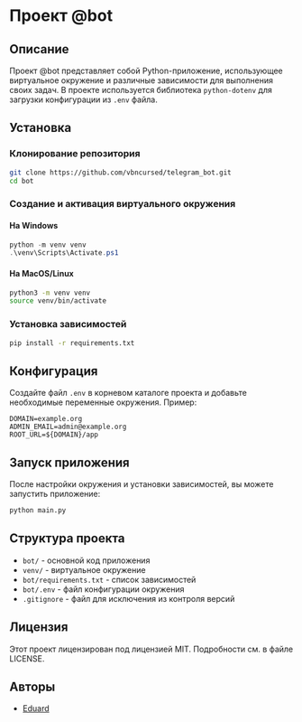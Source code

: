 # Проект @bot

## Описание
Проект @bot представляет собой Python-приложение, использующее виртуальное окружение и различные зависимости для выполнения своих задач. В проекте используется библиотека `python-dotenv` для загрузки конфигурации из `.env` файла.

## Установка

### Клонирование репозитория
```bash
git clone https://github.com/vbncursed/telegram_bot.git
cd bot
```

### Создание и активация виртуального окружения
#### На Windows
```powershell
python -m venv venv
.\venv\Scripts\Activate.ps1
```

#### На MacOS/Linux
```bash
python3 -m venv venv
source venv/bin/activate
```

### Установка зависимостей
```bash
pip install -r requirements.txt
```

## Конфигурация
Создайте файл `.env` в корневом каталоге проекта и добавьте необходимые переменные окружения. Пример:
```plaintext:.env
DOMAIN=example.org
ADMIN_EMAIL=admin@example.org
ROOT_URL=${DOMAIN}/app
```

## Запуск приложения
После настройки окружения и установки зависимостей, вы можете запустить приложение:
```bash
python main.py
```

## Структура проекта
- `bot/` - основной код приложения
- `venv/` - виртуальное окружение
- `bot/requirements.txt` - список зависимостей
- `bot/.env` - файл конфигурации окружения
- `.gitignore` - файл для исключения из контроля версий

## Лицензия
Этот проект лицензирован под лицензией MIT. Подробности см. в файле LICENSE.

## Авторы
- [Eduard](https://github.com/vbncursed)